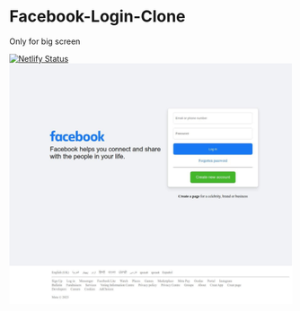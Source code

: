 # Facebook-Login-Clone 

Only for big screen

[![Netlify Status](https://api.netlify.com/api/v1/badges/8c9a03ed-7cb0-4f1a-8cf3-710d92fde532/deploy-status)](https://app.netlify.com/sites/fb-login-clone-rohail30/deploys)
![Screenshot](https://github.com/Rohail30/Facebook-Login-Clone/blob/main/Screenshot.jpg)
